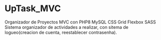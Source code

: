 # UpTask_MVC
Organizador de Proyectos MVC con PHP8 MySQL CSS Grid Flexbox SASS
Sistema organizador de actividades a realizar, con sitema de logueo(creacion de cuenta, reestablecer contrasenha).
